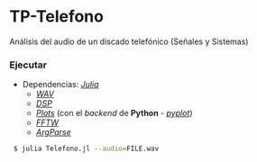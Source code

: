 # TP-Telefono

Análisis del audio de un discado telefónico (Señales y Sistemas)

### Ejecutar

- Dependencias: [_Julia_](https://docs.julialang.org/en/v1/index.html)
	- [_WAV_](https://juliaobserver.com/packages/WAV)
	- [_DSP_](https://juliaobserver.com/packages/DSP)
	- [_Plots_](https://juliaobserver.com/packages/Plots) (con el _backend_ de **Python** - [_pyplot_](https://docs.juliaplots.org/latest/examples/pyplot/))
	- [_FFTW_](https://juliaobserver.com/packages/FFTW)
	- [_ArgParse_](https://juliaobserver.com/packages/ArgParse)

```bash
 $ julia Telefono.jl --audio=FILE.wav
```

